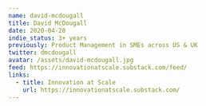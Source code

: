 ```yaml
---
name: david-mcdougall
title: David McDougall
date: 2020-04-28
indie_status: 3+ years
previously: Product Management in SMEs across US & UK
twitter: dmcdougall
avatar: /assets/david-mcdougall.jpg
feed: https://innovationatscale.substack.com/feed/
links:
  - title: Innovation at Scale
    url: https://innovationatscale.substack.com/
---
```

